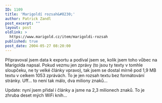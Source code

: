 ```yaml
---
ID: 1109
title: 'Marigoldí rozsah&#8230;'
author: Patrick Zandl
post_excerpt: ""
layout: post
oldlink: >
  https://www.marigold.cz/item/marigoldi-rozsah
published: true
post_date: 2004-05-27 08:20:00
---
```

<p>
Připravoval jsem data k exportu a podíval jsem se, kolik jsem toho vůbec na Marigolda napsal. Pokud vezmu jen zprávy (to jsou ty texty v tomhle sloupčeku, ne ty velké články vpravo), tak jsem se dostal mírně pod 1,9 MB textu v celkem 1053 zprávách. To je jen rozsah textu bez formátování stránky. Uff... to není tak málo, dva miliony znaků...</p>

<p>
Update: nyní jsem přidal i články a jsme na 2,3 milionech znaků. To je zhruba deset mých WiFi knih...
</p>
